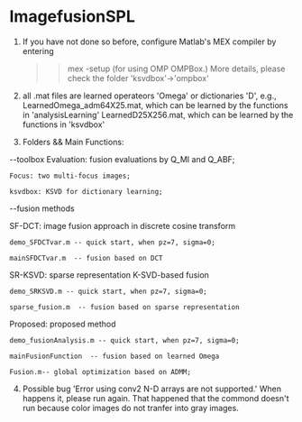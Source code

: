 # ImagefusionSPL
1. If you have not done so before, configure Matlab's MEX compiler by entering
    >> mex -setup 
   (for using OMP OMPBox.)
   More details, please check the folder 'ksvdbox'->'ompbox'
   
2. all .mat files are learned operateors 'Omega' or dictionaries 'D', 
   e.g., LearnedOmega_adm64X25.mat, which can be learned by the functions in 'analysisLearning'
         LearnedD25X256.mat, which can be learned by the functions in 'ksvdbox'
         
3. Folders && Main Functions:

--toolbox
    Evaluation: fusion evaluations by Q_MI and Q_ABF;
    
    Focus: two multi-focus images;
    
    ksvdbox: KSVD for dictionary learning;
    

--fusion methods

SF-DCT: image fusion approach in discrete cosine transform

    demo_SFDCTvar.m -- quick start, when pz=7, sigma=0;
    
    mainSFDCTvar.m  -- fusion based on DCT
    
SR-KSVD: sparse representation K-SVD-based fusion

    demo_SRKSVD.m -- quick start, when pz=7, sigma=0;
    
    sparse_fusion.m  -- fusion based on sparse representation
    
Proposed: proposed method

    demo_fusionAnalysis.m -- quick start, when pz=7, sigma=0;
    
    mainFusionFunction  -- fusion based on learned Omega
    
    Fusion.m-- global optimization based on ADMM;
    
   

4. Possible bug
'Error using conv2 N-D arrays are not supported.'  When happens it, please run again. 
That happened that the commond doesn't run because color images do not tranfer into gray images.
